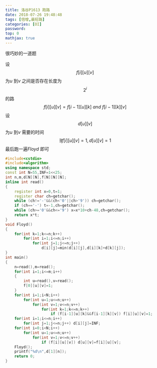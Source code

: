 ```yaml
---
title: 洛谷P1613 跑路
date: 2018-07-26 19:48:48
tags: [倍增,最短路]
categories: [OI]
password:
top: 0
mathjax: true
---
```

很巧妙的一道题

设$$f\left [ i \right ]\left [ u \right ]\left [ v \right ]$$为*u* 到*v* 之间是否存在长度为$$2^{i}$$的路
$$
f\left [ i \right ]\left [ u \right ]\left [ v \right ]=f\left [ i -1\right ]\left [ u \right ]\left [ k \right ]\ and \
f\left [ i -1\right ]\left [ k \right ]\left [ v \right ]
$$
设$$d\left [  u\right ]\left [v  \right ]$$为*u* 到*v* 需要的时间
$$
\exists f\left [ i \right ]\left [ u \right ]\left [ v \right ]=1,d\left [  u\right ]\left [v  \right ]=1
$$
最后跑一遍*Floyd* 即可
<!--more-->
```c++
#include<cstdio>
#include<algorithm>
using namespace std;
const int N=55,INF=1<<25;
int n,m,d[N][N],f[N][N][N];
inline int read()
{
    register int x=0,t=1;
    register char ch=getchar();
    while (ch!='-'&&(ch<'0'||ch>'9')) ch=getchar();
    if (ch=='-') t=-1,ch=getchar();
    while (ch>='0'&&ch<='9') x=x*10+ch-48,ch=getchar();
    return x*t;
}
void Floyd()
{
    for(int k=1;k<=n;k++)
        for(int i=1;i<=n;i++) 
            for(int j=1;j<=n;j++) 
                d[i][j]=min(d[i][j],d[i][k]+d[k][j]);
}
int main()
{
    n=read(),m=read();
    for(int i=1;i<=m;i++)
    {
        int u=read(),v=read();
        f[0][u][v]=1;
    }
    for(int i=1;i<N;i++)
        for(int u=1;u<=n;u++)
            for(int v=1;v<=n;v++) 
                for(int k=1;k<=n;k++) 
                    if (f[i-1][u][k]&&f[i-1][k][v]) f[i][u][v]=1;
    for(int i=1;i<=n;i++)
        for(int j=1;j<=n;j++) d[i][j]=INF;
    for(int i=0;i<N;i++)
        for(int u=1;u<=n;u++)
            for(int v=1;v<=n;v++) 
                if (f[i][u][v]) d[u][v]=f[i][u][v];
    Floyd();
    printf("%d\n",d[1][n]);
    return 0;
}
```

